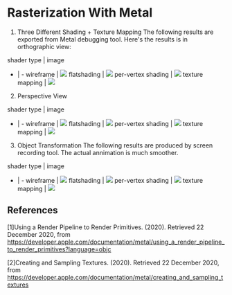 Rasterization With Metal
=================

1. Three Different Shading + Texture Mapping
The following results are exported from Metal debugging tool. Here's the results is in orthographic view:

shader type | image
- | -
wireframe | ![](img/wireframe_o.png)
flatshading | ![](img/flat_o.png)
per-vertex shading | ![](img/pervertex_o.png)
texture mapping | ![](img/texture_o.png)

2. Perspective View

shader type | image
- | -
wireframe | ![](img/wireframe_p.png)
flatshading | ![](img/flat_p.png)
per-vertex shading | ![](img/pervertex_p.png)
texture mapping | ![](img/texture_p.png)

3. Object Transformation
The following results are produced by screen recording tool. The actual annimation is much smoother.

shader type | image
- | -
wireframe | ![](img/wireframe.gif)
flatshading | ![](img/flat.gif)
per-vertex shading | ![](img/pervertex.gif)
texture mapping | ![](img/texture.gif)

References
-----------
[1]Using a Render Pipeline to Render Primitives. (2020). Retrieved 22 December 2020, from https://developer.apple.com/documentation/metal/using_a_render_pipeline_to_render_primitives?language=objc

[2]Creating and Sampling Textures. (2020). Retrieved 22 December 2020, from https://developer.apple.com/documentation/metal/creating_and_sampling_textures

